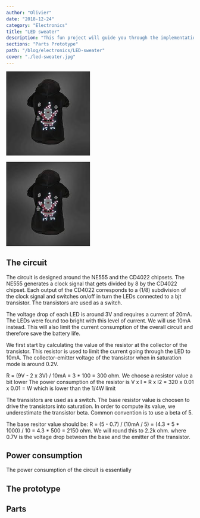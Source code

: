 ```yaml
---
author: "Olivier"
date: "2018-12-24"
category: "Electronics"
title: "LED sweater"
description: "This fun project will guide you through the implementation of a small electronics project, from the design of the circuit to the realization of a prototype to the final printed circuit." 
sections: "Parts Prototype"
path: "/blog/electronics/LED-sweater"
cover: "./led-sweater.jpg"
---
```


![ugly sweater](./led-sweater.jpg)

![ugly sweater](led-sweater.jpg)

## The circuit

The circuit is designed around the NE555 and the CD4022 chipsets. The NE555 generates a clock signal that gets divided by 8 by the CD4022 chipset. Each output of the CD4022 corresponds to a (1/8) subdivision of the clock signal and switches on/off in turn the LEDs connected to a bjt transistor. The transistors are used as a switch.

The voltage drop of each LED is around 3V and requires a current of 20mA. The LEDs were found too bright with this level of current. We will use 10mA instead. This will also limit the current consumption of the overall circuit and therefore save the battery life.

We first start by calculating the value of the resistor at the collector of the transistor. This resistor is used to limit the current going through the LED to 10mA. The collector-emitter voltage of the transistor when in saturation mode is around 0.2V.

R = (9V - 2 x 3V) / 10mA = 3 * 100 = 300 ohm. We choose a resistor value a bit lower The power consumption of the resistor is V x I = R x I2 = 320 x 0.01 x 0.01 = W which is lower than the 1/4W limit

The transistors are used as a switch. The base resistor value is choosen to drive the transistors into saturation. In order to compute its value, we underestimate the transistor beta. Common convention is to use a beta of 5.

The base resitor value should be:
R = (5 - 0.7) / (10mA / 5) = (4.3 * 5 * 1000) / 10 = 4.3 * 500 = 2150 ohm. We
will round this to 2.2k ohm.
where 0.7V is the voltage drop between the base and the emitter of the transistor.


## Power consumption

The power consumption of the circuit is essentially

## The prototype



## Parts

